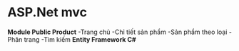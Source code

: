 # ASP.Net mvc

**Module Public Product**
-Trang chủ
-Chỉ tiết sản phẩm
-Sản phẩm theo loại 
-Phân trang
-Tìm kiếm 
**Entity Framework C#**

